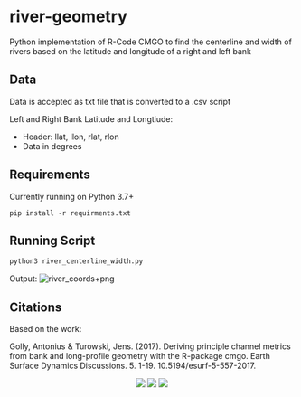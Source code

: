 # river-geometry

Python implementation of R-Code CMGO to find the centerline and width of rivers based on the latitude and longitude of a right and left bank

## Data
Data is accepted as txt file that is converted to a .csv script

Left and Right Bank Latitude and Longtiude:
- Header: llat, llon, rlat, rlon
- Data in degrees

## Requirements
Currently running on Python 3.7+

```
pip install -r requirments.txt
```

## Running Script

```python
python3 river_centerline_width.py 
```

Output:
![river_coords+png](https://raw.githubusercontent.com/cyschneck/river-geometry/main/data/river_coords.png)

## Citations
Based on the work:

Golly, Antonius & Turowski, Jens. (2017). Deriving principle channel metrics from bank and long-profile geometry with the R-package cmgo. Earth Surface Dynamics Discussions. 5. 1-19. 10.5194/esurf-5-557-2017. 

 <p align="center">
  <img src="https://user-images.githubusercontent.com/22159116/222872092-e0b579cc-4f84-4f49-aa53-397785fb9bf2.png" />
  <img src="https://user-images.githubusercontent.com/22159116/222872119-7c485ee2-4ffd-413a-9e4f-b043b122d2bb.png" />
  <img src="https://user-images.githubusercontent.com/22159116/222872019-12931138-9e10-4e51-aa1e-552e72d09af0.png" />
</p>


